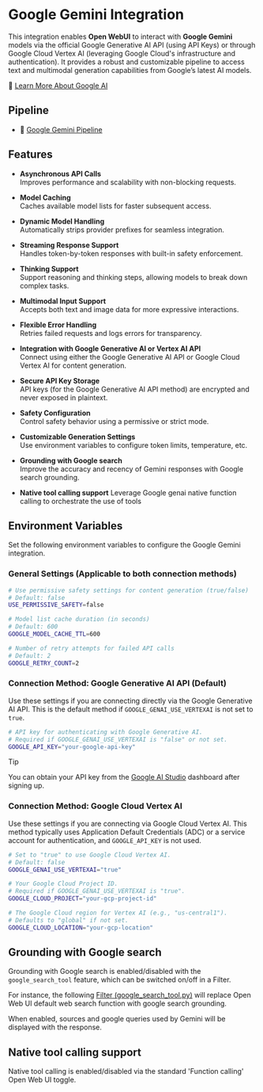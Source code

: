 # Google Gemini Integration

This integration enables **Open WebUI** to interact with **Google Gemini** models via the official Google Generative AI API (using API Keys) or through Google Cloud Vertex AI (leveraging Google Cloud's infrastructure and authentication). It provides a robust and customizable pipeline to access text and multimodal generation capabilities from Google’s latest AI models.

🔗 [Learn More About Google AI](https://own.dev/ai-google-dev)

## Pipeline

- 🧩 [Google Gemini Pipeline](https://own.dev/github-owndev-open-webui-functions-google-gemini)

## Features

- **Asynchronous API Calls**  
  Improves performance and scalability with non-blocking requests.

- **Model Caching**  
  Caches available model lists for faster subsequent access.

- **Dynamic Model Handling**  
  Automatically strips provider prefixes for seamless integration.

- **Streaming Response Support**  
  Handles token-by-token responses with built-in safety enforcement.

- **Thinking Support**  
  Support reasoning and thinking steps, allowing models to break down complex tasks.

- **Multimodal Input Support**  
  Accepts both text and image data for more expressive interactions.

- **Flexible Error Handling**  
  Retries failed requests and logs errors for transparency.

- **Integration with Google Generative AI or Vertex AI API**  
  Connect using either the Google Generative AI API or Google Cloud Vertex AI for content generation.

- **Secure API Key Storage**  
  API keys (for the Google Generative AI API method) are encrypted and never exposed in plaintext.

- **Safety Configuration**  
  Control safety behavior using a permissive or strict mode.

- **Customizable Generation Settings**  
  Use environment variables to configure token limits, temperature, etc.

- **Grounding with Google search**  
  Improve the accuracy and recency of Gemini responses with Google search grounding.

- **Native tool calling support**
  Leverage Google genai native function calling to orchestrate the use of tools

## Environment Variables

Set the following environment variables to configure the Google Gemini integration.

### General Settings (Applicable to both connection methods)

```bash
# Use permissive safety settings for content generation (true/false)
# Default: false
USE_PERMISSIVE_SAFETY=false

# Model list cache duration (in seconds)
# Default: 600
GOOGLE_MODEL_CACHE_TTL=600

# Number of retry attempts for failed API calls
# Default: 2
GOOGLE_RETRY_COUNT=2
```

### Connection Method: Google Generative AI API (Default)

Use these settings if you are connecting directly via the Google Generative AI API. This is the default method if `GOOGLE_GENAI_USE_VERTEXAI` is not set to `true`.

```bash
# API key for authenticating with Google Generative AI.
# Required if GOOGLE_GENAI_USE_VERTEXAI is "false" or not set.
GOOGLE_API_KEY="your-google-api-key"
```

> [!TIP]
> You can obtain your API key from the [Google AI Studio](https://own.dev/aistudio-google-com) dashboard after signing up.

### Connection Method: Google Cloud Vertex AI

Use these settings if you are connecting via Google Cloud Vertex AI. This method typically uses Application Default Credentials (ADC) or a service account for authentication, and `GOOGLE_API_KEY` is not used.

```bash
# Set to "true" to use Google Cloud Vertex AI.
# Default: false
GOOGLE_GENAI_USE_VERTEXAI="true"

# Your Google Cloud Project ID.
# Required if GOOGLE_GENAI_USE_VERTEXAI is "true".
GOOGLE_CLOUD_PROJECT="your-gcp-project-id"

# The Google Cloud region for Vertex AI (e.g., "us-central1").
# Defaults to "global" if not set.
GOOGLE_CLOUD_LOCATION="your-gcp-location"
```

## Grounding with Google search

Grounding with Google search is enabled/disabled with the `google_search_tool` feature, which can be switched on/off in a Filter.

For instance, the following [Filter (google_search_tool.py)](../filters/google_search_tool.py) will replace Open Web UI default web search function with google search grounding.

When enabled, sources and google queries used by Gemini will be displayed with the response.

## Native tool calling support

Native tool calling is enabled/disabled via the standard 'Function calling' Open Web UI toggle.